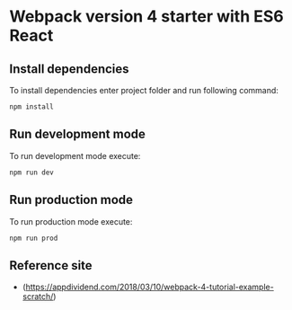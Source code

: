 # Webpack version 4 starter with ES6 React
## Install dependencies
To install dependencies enter project folder and run following command:
```
npm install
```
## Run development mode
To run development mode execute:
```
npm run dev
```
## Run production mode
To run production mode execute:
```
npm run prod
```
## Reference site
- (https://appdividend.com/2018/03/10/webpack-4-tutorial-example-scratch/)
